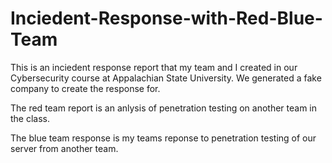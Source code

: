 # Inciedent-Response-with-Red-Blue-Team

This is an inciedent response report that my team and I created in our Cybersecurity course at Appalachian State University. We generated a fake company to create the response for.

The red team report is an anlysis of penetration testing on another team in the class. 

The blue team response is my teams reponse to penetration testing of our server from another team. 
